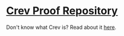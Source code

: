 # [Crev Proof Repository](https://github.com/crev-dev/crev/wiki/Proof-Repository)

Don't know what Crev is? Read about it [here](https://github.com/crev-dev/crev).
